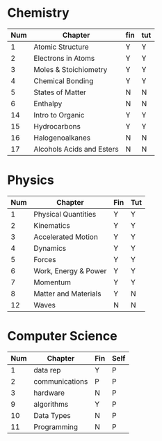 # Chemistry

| Num | Chapter                   | fin | tut |
| --- | ------------------------- | --- | --- |
| 1   | Atomic Structure          | Y   | Y   |
| 2   | Electrons in Atoms        | Y   | Y   |
| 3   | Moles & Stoichiometry     | Y   | Y   |
| 4   | Chemical Bonding          | Y   | Y   |
| 5   | States of Matter          | N   | N   |
| 6   | Enthalpy                  | N   | N   |
| 14  | Intro to Organic          | Y   | Y   |
| 15  | Hydrocarbons              | Y   | Y   |
| 16  | Halogenoalkanes           | N   | N   |
| 17  | Alcohols Acids and Esters | N   | N   |


# Physics

| Num | Chapter              | Fin | Tut |
| --- | -------------------- | --- | --- |
| 1   | Physical Quantities  | Y   | Y   |
| 2   | Kinematics           | Y   | Y   |
| 3   | Accelerated Motion   | Y   | Y   |
| 4   | Dynamics             | Y   | Y   |
| 5   | Forces               | Y   | Y   |
| 6   | Work, Energy & Power | Y   | Y   |
| 7   | Momentum             | Y   | Y   |
| 8   | Matter and Materials | Y   | N   |
| 12  | Waves                | N   | N   |

# Computer Science

| Num | Chapter        | Fin | Self |
| --- | -------------- | --- | ---- |
| 1   | data rep       | Y   | P    |
| 2   | communications | P   | P    |
| 3   | hardware       | N   | P    |
| 9   | algorithms     | Y   | P    |
| 10  | Data Types     | N   | P    |
| 11  | Programming    | N   | P    |
